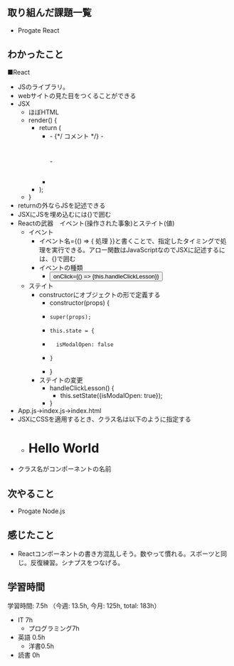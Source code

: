 ## 取り組んだ課題一覧
- Progate React

## わかったこと
■React
- JSのライブラリ。
- webサイトの見た目をつくることができる
- JSX
    - ほぼHTML
    - render() {
        - return (
            - <div>
                - {*/    コメント   */}
                - <h1></h1>
                - <h2></h2>
            - </div>
        - );
    - }
- returnの外ならJSを記述できる
- JSXにJSを埋め込むには{}で囲む
- Reactの武器　イベント(操作された事象)とステイト(値)
    - イベント
        - イベント名={() => { 処理 }}と書くことで、指定したタイミングで処理を実行できる。アロー関数はJavaScriptなのでJSXに記述するには、{}で囲む
        - イベントの種類
            - <button> onClick={() => {this.handleClickLesson}} </button>
    - ステイト
        - constructorにオブジェクトの形で定義する
            -   constructor(props) {
            -     super(props);
            -     this.state = {
            -       isModalOpen: false
            -     }
            -   }
        - ステイトの変更
            - handleClickLesson() {
                - this.setState({isModalOpen: true});
            - }
- App.js→index.js→index.html
- JSXにCSSを適用するとき、クラス名は以下のように指定する
    - <h1 className=“title”>Hello World</h1> 
- クラス名がコンポーネントの名前
                
## 次やること
- Progate Node.js

## 感じたこと
- Reactコンポーネントの書き方混乱しそう。数やって慣れる。スポーツと同じ。反復練習。シナプスをつなげる。

## 学習時間
学習時間: 7.5h （今週: 13.5h, 今月: 125h, total: 183h）
- IT 7h
  - プログラミング7h
- 英語 0.5h
  - 洋書0.5h
- 読書 0h
